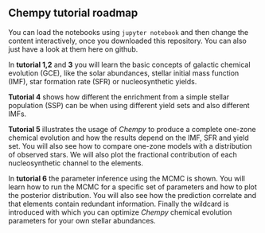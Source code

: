 ## Chempy tutorial roadmap

You can load the notebooks using ``jupyter notebook`` and then change the content interactively, once you downloaded this repository.
You can also just have a look at them here on github.

In **tutorial 1,2** and **3** you will learn the basic concepts of galactic chemical evolution (GCE), like the solar abundances, stellar initial mass function (IMF), star formation rate (SFR) or nucleosynthetic yields.

**Tutorial 4** shows how different the enrichment from a simple stellar population (SSP) can be when using different yield sets and also different IMFs.

**Tutorial 5** illustrates the usage of *Chempy* to produce a complete one-zone chemical evolution and how the results depend on the IMF, SFR and yield set.
You will also see how to compare one-zone models with a distribution of observed stars. We will also plot the fractional contribution of each nucleosynthetic channel to the elements.

In **tutorial 6** the parameter inference using the MCMC is shown. You will learn how to run the MCMC for a specific set of parameters and how to plot the posterior distribution.
You will also see how the prediction correlate and that elements contain redundant information.
Finally the wildcard is introduced with which you can optimize *Chempy* chemical evolution parameters for your own stellar abundances.
